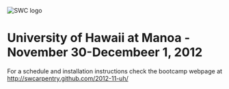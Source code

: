 ![SWC logo](http://software-carpentry.org/software-carpentry-logo-285x58.png "SWC logo")

# University of Hawaii at Manoa - November 30-Decembeer 1, 2012

For a schedule and installation instructions check the bootcamp webpage
at http://swcarpentry.github.com/2012-11-uh/
